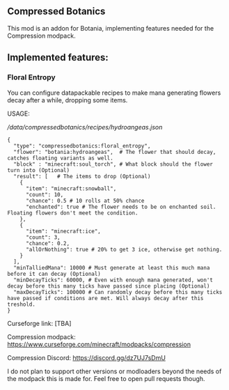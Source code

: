 ## Compressed Botanics

This mod is an addon for Botania, implementing features needed for the Compression modpack.

## Implemented features:
### Floral Entropy
You can configure datapackable recipes to make mana generating flowers decay after a while, dropping some items.

USAGE:

*/data/compressedbotanics/recipes/hydroangeas.json*

```
{
  "type": "compressedbotanics:floral_entropy",
  "flower": "botania:hydroangeas",  # The flower that should decay, catches floating variants as well.
  "block" : "minecraft:soul_torch", # What block should the flower turn into (Optional)
  "result": [   # The items to drop (Optional)
    {
      "item": "minecraft:snowball",
      "count": 10,
      "chance": 0.5 # 10 rolls at 50% chance
      "enchanted": true # The flower needs to be on enchanted soil. Floating flowers don't meet the condition.
    },
    {
      "item": "minecraft:ice",
      "count": 3,
      "chance": 0.2,
      "allOrNothing": true # 20% to get 3 ice, otherwise get nothing.
    }
  ],
  "minTalliedMana": 10000 # Must generate at least this much mana before it can decay (Optional)
  "minDecayTicks": 60000, # Even with enough mana generated, won't decay before this many ticks have passed since placing (Optional)
  "maxDecayTicks": 100000 # Can randomly decay before this many ticks have passed if conditions are met. Will always decay after this treshold.
}
```

Curseforge link: [TBA]

Compression modpack: https://www.curseforge.com/minecraft/modpacks/compression

Compression Discord: https://discord.gg/dz7UJ7sDmU

I do not plan to support other versions or modloaders beyond the needs of the modpack this is made for. Feel free to open pull requests though.
